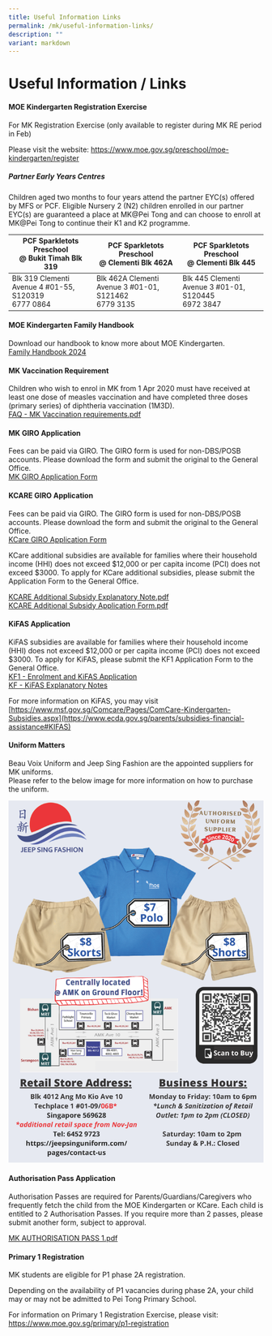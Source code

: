 ```yaml
---
title: Useful Information Links
permalink: /mk/useful-information-links/
description: ""
variant: markdown
---
```

# Useful Information / Links

#### MOE Kindergarten Registration Exercise
For MK Registration Exercise (only available to register during MK RE period in Feb)

Please visit the website:
https://www.moe.gov.sg/preschool/moe-kindergarten/register

##### Partner Early Years Centres
Children aged two months to four years attend the partner EYC(s) offered by MFS or PCF. Eligible Nursery 2 (N2) children enrolled in our partner EYC(s) are guaranteed a place at MK@Pei Tong and can choose to enroll at MK@Pei Tong to continue their K1 and K2 programme.



| PCF Sparkletots Preschool <br>@ Bukit Timah Blk 319 |PCF Sparkletots Preschool <br> @ Clementi Blk 462A | PCF Sparkletots Preschool <br>@ Clementi Blk 445 |
| -------- | -------- | -------- |
|Blk 319 Clementi Avenue 4 #01-55, S120319<br> 6777 0864   | Blk 462A Clementi Avenue 3 #01-01, S121462 <br> 6779 3135  | Blk 445 Clementi Avenue 3 #01-01, S120445  <br> 6972 3847  |



#### MOE Kindergarten Family Handbook

Download our handbook to know more about MOE Kindergarten.  <br>
[Family Handbook 2024](/files/MK@Pei%20Tong/Family_Handbook_2024.pdf)

  

  


#### MK Vaccination Requirement

Children who wish to enrol in MK from 1 Apr 2020 must have received at least one dose of measles&nbsp;vaccination and have completed three doses (primary series) of diphtheria vaccination (1M3D).<br>
[FAQ - MK Vaccination requirements.pdf](/files/MK@Pei%20Tong/FAQ%20-%20MK%20Vaccination%20requirements.pdf)

  

  

#### MK GIRO Application

Fees can be paid via GIRO. The GIRO form is used for non-DBS/POSB accounts. Please download the form and submit the original to the General Office.<br>
[MK GIRO Application Form](/files/MK@Pei%20Tong/MK%20GIRO%20APPLICATION%20FORM.pdf)

  

  

#### KCARE GIRO Application

Fees can be paid via GIRO. The GIRO form is used for non-DBS/POSB accounts. Please download the form and submit the original to the General Office.<br>
[KCare GIRO Application Form](/files/MK@Pei%20Tong/MK%20GIRO%20APPLICATION%20FORM.pdf)

  

KCare additional subsidies are available for families where their household income (HHI) does not exceed $12,000 or per capita income (PCI) does not exceed $3000. To apply for KCare additional subsidies, please submit the Application Form to the General Office.

[KCARE Additional Subsidy Explanatory Note.pdf](/files/MK@Pei%20Tong/KCARE%20Additional%20Subsidy%20Explanatory%20Note.pdf)<br>
[KCARE Additional Subsidy Application Form.pdf](/files/MK@Pei%20Tong/KCARE%20Additional%20Subsidy%20Application%20Form%201.pdf)

  

  

#### KiFAS Application

KiFAS subsidies are available for families where their household income (HHI) does not exceed $12,000 or per capita income (PCI) does not exceed $3000. To apply for KiFAS, please submit the KF1 Application Form to the General Office.<br>
[KF1 - Enrolment and KiFAS Application](/files/MK@Pei%20Tong/KF1%20-%20Enrolment%20and%20KiFAS%20Application%201%20Aug%202020.pdf)<br>
[KF - KiFAS Explanatory Notes](/files/MK@Pei%20Tong/KF%20-%20KiFAS%20Explanatory%20Notes%201.pdf)

  

For more information on KiFAS, you may visit&nbsp;<br>
[https://www.msf.gov.sg/Comcare/Pages/ComCare-Kindergarten-Subsidies.aspx](https://www.ecda.gov.sg/parents/subsidies-financial-assistance#KIFAS) 

  

#### Uniform Matters

Beau Voix Uniform and Jeep Sing Fashion are the appointed suppliers for MK uniforms.&nbsp;<br>
Please refer to the below image for more information on how to purchase the uniform.

![](/images/MK@Pei%20Tong/MK_A4_FLYER_CONFIRMED.png)


  

  

#### Authorisation Pass Application

Authorisation Passes are required for Parents/Guardians/Caregivers who frequently fetch the child from the MOE Kindergarten or KCare. Each child is entitled to 2 Authorisation Passes. If you require more than 2 passes, please submit another form, subject to approval.

[MK AUTHORISATION PASS 1.pdf](/files/MK@Pei%20Tong/MK%20AUTHORISATION%20PASS%201.pdf)

#### Primary 1 Registration

MK students are eligible for P1 phase 2A registration.

Depending on the availability of P1 vacancies during phase 2A, your child may or may not be admitted to Pei Tong Primary School.

For information on Primary 1 Registration Exercise, please visit:
https://www.moe.gov.sg/primary/p1-registration
